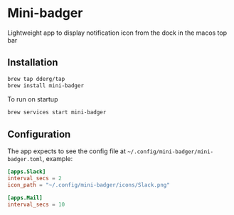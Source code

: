 # Mini-badger

Lightweight app to display notification icon from the dock in the macos top bar

## Installation

```bash
brew tap dderg/tap
brew install mini-badger
```

To run on startup
```bash
brew services start mini-badger
```

## Configuration

The app expects to see the config file at `~/.config/mini-badger/mini-badger.toml`, example:

```toml
[apps.Slack]
interval_secs = 2
icon_path = "~/.config/mini-badger/icons/Slack.png"

[apps.Mail]
interval_secs = 10
```

